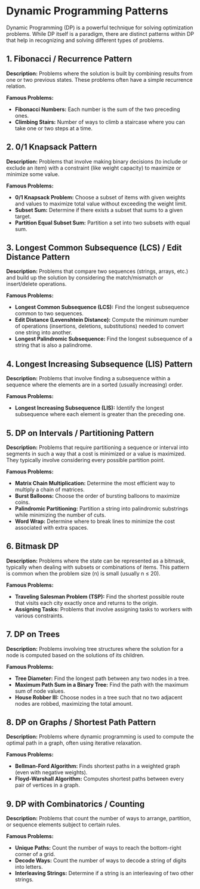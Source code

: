 # Dynamic Programming Patterns

Dynamic Programming (DP) is a powerful technique for solving optimization problems. While DP itself is a paradigm, there are distinct patterns within DP that help in recognizing and solving different types of problems.

## 1. Fibonacci / Recurrence Pattern

**Description:**
Problems where the solution is built by combining results from one or two previous states. These problems often have a simple recurrence relation.

**Famous Problems:**

* **Fibonacci Numbers:** Each number is the sum of the two preceding ones.
* **Climbing Stairs:** Number of ways to climb a staircase where you can take one or two steps at a time.

## 2. 0/1 Knapsack Pattern

**Description:**
Problems that involve making binary decisions (to include or exclude an item) with a constraint (like weight capacity) to maximize or minimize some value.

**Famous Problems:**

* **0/1 Knapsack Problem:** Choose a subset of items with given weights and values to maximize total value without exceeding the weight limit.
* **Subset Sum:** Determine if there exists a subset that sums to a given target.
* **Partition Equal Subset Sum:** Partition a set into two subsets with equal sum.

## 3. Longest Common Subsequence (LCS) / Edit Distance Pattern

**Description:**
Problems that compare two sequences (strings, arrays, etc.) and build up the solution by considering the match/mismatch or insert/delete operations.

**Famous Problems:**

* **Longest Common Subsequence (LCS):** Find the longest subsequence common to two sequences.
* **Edit Distance (Levenshtein Distance):** Compute the minimum number of operations (insertions, deletions, substitutions) needed to convert one string into another.
* **Longest Palindromic Subsequence:** Find the longest subsequence of a string that is also a palindrome.

## 4. Longest Increasing Subsequence (LIS) Pattern

**Description:**
Problems that involve finding a subsequence within a sequence where the elements are in a sorted (usually increasing) order.

**Famous Problems:**

* **Longest Increasing Subsequence (LIS):** Identify the longest subsequence where each element is greater than the preceding one.

## 5. DP on Intervals / Partitioning Pattern

**Description:**
Problems that require partitioning a sequence or interval into segments in such a way that a cost is minimized or a value is maximized. They typically involve considering every possible partition point.

**Famous Problems:**

* **Matrix Chain Multiplication:** Determine the most efficient way to multiply a chain of matrices.
* **Burst Balloons:** Choose the order of bursting balloons to maximize coins.
* **Palindromic Partitioning:** Partition a string into palindromic substrings while minimizing the number of cuts.
* **Word Wrap:** Determine where to break lines to minimize the cost associated with extra spaces.

## 6. Bitmask DP

**Description:**
Problems where the state can be represented as a bitmask, typically when dealing with subsets or combinations of items. This pattern is common when the problem size (n) is small (usually n ≤ 20).

**Famous Problems:**

* **Traveling Salesman Problem (TSP):** Find the shortest possible route that visits each city exactly once and returns to the origin.
* **Assigning Tasks:** Problems that involve assigning tasks to workers with various constraints.

## 7. DP on Trees

**Description:**
Problems involving tree structures where the solution for a node is computed based on the solutions of its children.

**Famous Problems:**

* **Tree Diameter:** Find the longest path between any two nodes in a tree.
* **Maximum Path Sum in a Binary Tree:** Find the path with the maximum sum of node values.
* **House Robber III:** Choose nodes in a tree such that no two adjacent nodes are robbed, maximizing the total amount.

## 8. DP on Graphs / Shortest Path Pattern

**Description:**
Problems where dynamic programming is used to compute the optimal path in a graph, often using iterative relaxation.

**Famous Problems:**

* **Bellman-Ford Algorithm:** Finds shortest paths in a weighted graph (even with negative weights).
* **Floyd-Warshall Algorithm:** Computes shortest paths between every pair of vertices in a graph.

## 9. DP with Combinatorics / Counting

**Description:**
Problems that count the number of ways to arrange, partition, or sequence elements subject to certain rules.

**Famous Problems:**

* **Unique Paths:** Count the number of ways to reach the bottom-right corner of a grid.
* **Decode Ways:** Count the number of ways to decode a string of digits into letters.
* **Interleaving Strings:** Determine if a string is an interleaving of two other strings.